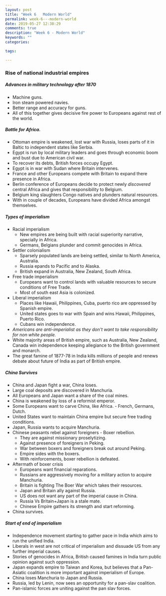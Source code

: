 ```yaml
---
layout: post
title: "Week 6   Modern World"
permalink: week-6---modern-world
date: 2019-05-27 12:38:29
comments: true
description: "Week 6 - Modern World"
keywords: ""
categories:

tags:

---
```


### <span>Rise of national industrial empires</span>

##### Advances in military technology after 1870
* Machine guns.
* Iron steam powered navies.
* Better range and accuracy for guns.
* All of this together gives decisive fire power to Europeans against rest of the world.

##### Battle for Africa.
* Ottoman empire is weakened, lost war with Russia, loses parts of it in Baltic to independent states like Serbia.
* Egypt is run by local military leaders and goes through economic boom and bust due to American civil war.
* To recover its debts, British forces occupy Egypt.
* Egypt is in war with Sudan where Britain intervenes.
* France and other Europeans compete with Britain to expand there presence in Africa.
* Berlin conference of Europeans decide to protect newly _discovered_ central Africa and gives that responsibility to Belgium.
* Belgium king slaughters Congo natives and plunders natural resources.
* With in couple of decades, Europeans have divided Africa amongst themselves.

##### Types of imperialism
* Racial imperialism
  * New empires are being built with racial superiority narrative, specially in Africa.
  * Germans, Belgians plunder and commit genocides in Africa.
* Settler colonialism
  * Sparsely populated lands are being settled, similar to North America, Australia.
  * Russia epands to Pacific and to Alaska.
  * British expand in Australia, New Zealand, South Africa.
* Free trade imperialism
  * Europeans want to control lands with valuable resources to secure conditions of Free Trade.
  * Most of south east Asia is colonized.
* Liberal imperialism
  * Places like Hawaii, Philippines, Cuba, puerto rico are oppressed by Spanish empire.
  * United states goes to war with Spain and wins Hawaii, Philippines, Puerto Rico.
  * Cubans win independence.
* _Americans are anti-imperialist as they don't want to take responsibility for non white people._
* White majority areas of British empire, such as Australia, New Zealand, Canada win independence keeping allegiance to the British government and monarch.
* The great famine of 1877-78 in India kills millions of people and renews debate about future of India as part of British empire.

##### China Survives
* China and Japan fight a war, China loses.
* Large coal deposits are discovered in Manchuria.
* All Europeans and Japan want a share of the coal mines.
* China is weakened by loss of a reformist emperor.
* Some Europeans want to carve China, like Africa. - French, Germans, Dutch.
* United States want to maintain China empire but secure free trading conditions.
* Japan, Russia wants to acquire Manchuria.
* Chinese peasants rebel against foreigners - Boxer rebellion.
  * They are against missionary proselytizing.
  * Against presence of foreigners in Peking.
  * War between boxers and foreigners break out around Peking.
  * Empire sides with the boxers.
  * With reinforcements, boxer rebellion is defeated.
* Aftermath of boxer crisis
  * Europeans want financial reparations.
  * Russians are aggressively moving for a military action to acquire Manchuria.
  * Britain is fighting The Boer War which takes their resources.
  * Japan and Britain ally against Russia.
  * US does not want any part of the imperial cause in China.
  * Russia Vs Britain+Japan is a stale mate.
  * Chinese Empire gathers its strength and start reforming.
* China survives.

##### Start of end of imperialism
* Independence movement starting to gather pace in India which aims to run the unified India.
* Liberals in west are not critical of imperialism and dissuade US from any further imperial causes.
* Stories of genocides in Africa, British caused famines in India turn public opinion against such oppression.
* Japan expands empire to Taiwan and Korea, but believes that a Pan-Asiatic coalition is more important against imperialism of Europe.
* China loses Manchuria to Japan and Russia.
* Russia, led by Lenin, now sees an opportunity for a pan-slav coalition.
* Pan-islamic forces are uniting against the pan slav forces.
